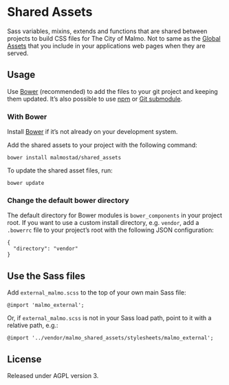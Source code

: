 Shared Assets
=============

Sass variables, mixins, extends and functions that are shared between projects to build CSS files for The City of Malmo. Not to same as the [Global Assets](https://github.com/malmostad/global_assets) that you include in your applications web pages when they are served.

## Usage
Use [Bower](http://bower.io/) (recommended) to add the files to your git project and keeping them updated. It’s also possible to use [npm](https://www.npmjs.org/) or [Git submodule](http://git-scm.com/book/en/Git-Tools-Submodules).

### With Bower

Install [Bower](http://bower.io/) if it’s not already on your development system.

Add the shared assets to your project with the following command:

    bower install malmostad/shared_assets

To update the shared asset files, run:

    bower update

### Change the default bower directory
The default directory for Bower modules is `bower_components` in your project root. If you want to use a custom install directory, e.g. `vendor`, add a `.bowerrc` file to your project’s root with the following JSON configuration:

    {
      "directory": "vendor"
    }

## Use the Sass files
Add `external_malmo.scss` to the top of your own main Sass file:

    @import 'malmo_external';

Or, if `external_malmo.scss` is not in your Sass load path, point to it with a relative path, e.g.:

    @import '../vendor/malmo_shared_assets/stylesheets/malmo_external';


## License
Released under AGPL version 3.
